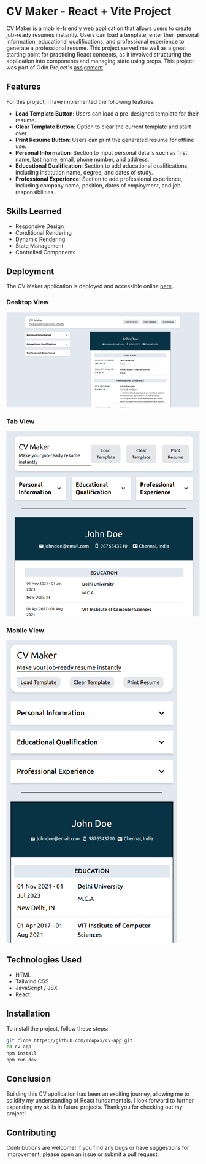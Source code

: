 # CV Maker - React + Vite Project

CV Maker is a mobile-friendly web application that allows users to create job-ready resumes instantly. Users can load a template, enter their personal information, educational qualifications, and professional experience to generate a professional resume. This project served me well as a great starting point for practicing React concepts, as it involved structuring the application into components and managing state using props. This project was part of Odin Project's [assignment](https://www.theodinproject.com/lessons/node-path-react-new-cv-application).

## Features

For this project, I have implemented the following features:

- **Load Template Button**: Users can load a pre-designed template for their resume.
- **Clear Template Button**: Option to clear the current template and start over.
- **Print Resume Button**: Users can print the generated resume for offline use.
- **Personal Information**: Section to input personal details such as first name, last name, email, phone number, and address.
- **Educational Qualification**: Section to add educational qualifications, including institution name, degree, and dates of study.
- **Professional Experience**: Section to add professional experience, including company name, position, dates of employment, and job responsibilities.

## Skills Learned

- Responsive Design
- Conditional Rendering
- Dynamic Rendering
- State Management
- Controlled Components

## Deployment

The CV Maker application is deployed and accessible online [here](https://roopxx.github.io/cv-app/).

### Desktop View

![Project On Desktop View](src/images/desktop-view.png)

### Tab View

![Project On Tab View](src/images/tablet-view.png)

### Mobile View

![Project On Mobile View](src/images/mobile-view.png)

## Technologies Used

- HTML
- Tailwind CSS
- JavaScript / JSX
- React

## Installation

To install the project, follow these steps:

```bash
git clone https://github.com/roopxx/cv-app.git
cd cv-app
npm install
npm run dev
```

## Conclusion

Building this CV application has been an exciting journey, allowing me to solidify my understanding of React fundamentals. I look forward to further expanding my skills in future projects. Thank you for checking out my project!

## Contributing

Contributions are welcome! If you find any bugs or have suggestions for improvement, please open an issue or submit a pull request.
